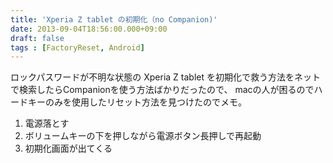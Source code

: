 ```yaml
---
title: 'Xperia Z tablet の初期化（no Companion)'
date: 2013-09-04T18:56:00.000+09:00
draft: false
tags : [FactoryReset, Android]
---
```


ロックパスワードが不明な状態の Xperia Z tablet を初期化で救う方法をネットで検索したらCompanionを使う方法ばかりだったので、 macの人が困るのでハードキーのみを使用したリセット方法を見つけたのでメモ。   
  
  

1.  電源落とす
2.  ボリュームキーの下を押しながら電源ボタン長押しで再起動
3.  初期化画面が出てくる